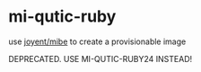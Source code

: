 mi-qutic-ruby
===============

use [joyent/mibe](https://github.com/joyent/mibe) to create a provisionable image

DEPRECATED. USE MI-QUTIC-RUBY24 INSTEAD!
